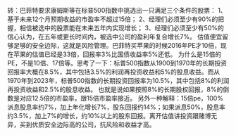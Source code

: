 转：巴菲特要求康姆斯等在标普500指数中挑选出一只满足三个条件的股票：
1、基于未来12个月预期收益的市盈率不超过15倍；
2、经理们必须至少有90%的把握，相信被选中的股票能在未来五年内实现增长；
3、经理们必须至少有50%的信心认为，在五年或更长时间内，被选中公司的盈利年复合增长7%。
估值便宜留够足够的安全边际，这就是风险管理。巴菲特买苹果的时候2016年PE才10倍，现在苹果的估值已经是33倍，回报率3%比国债收益率5%还低。
为什么是15倍的PE，不是10倍、17倍等。思考了一下：标普500指数从1900到1970年的长期投资回报率大概在8.5%，其中包括3.5%的利润再投资收益和5%的股息收益。而从1970年到2023年，标普500指数的长期投资回报率为10.5%，其中包括8%的利润再投资收益和2.5%的股息收益。
也就是说如果按照8%的长期股权回报，8%的倒数是对应12.5倍的市盈率，跟15倍市盈率接近。
另外一种解释：15倍pe，100%派息股息率约7%，加上年化增长7%，股东回报约14%；如果派息50%，股息率约3.5%，加上7%的增长，约10%以上的股东回报。离开估值讲投资跟赌博无异，买到优质安全边际高的公司，抗风险和收益才高。
